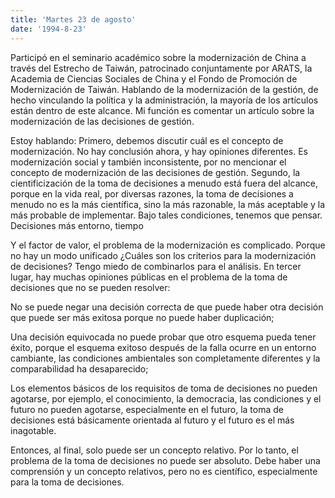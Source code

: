 ```yaml
---
title: 'Martes 23 de agosto'
date: '1994-8-23'
---
```


Participó en el seminario académico sobre la modernización de China a través del Estrecho de Taiwán, patrocinado conjuntamente por ARATS, la Academia de Ciencias Sociales de China y el Fondo de Promoción de Modernización de Taiwán. Hablando de la modernización de la gestión, de hecho vinculando la política y la administración, la mayoría de los artículos están dentro de este alcance. Mi función es comentar un artículo sobre la modernización de las decisiones de gestión.

Estoy hablando: Primero, debemos discutir cuál es el concepto de modernización. No hay conclusión ahora, y hay opiniones diferentes. Es modernización social y también inconsistente, por no mencionar el concepto de modernización de las decisiones de gestión. Segundo, la cientificización de la toma de decisiones a menudo está fuera del alcance, porque en la vida real, por diversas razones, la toma de decisiones a menudo no es la más científica, sino la más razonable, la más aceptable y la más probable de implementar. Bajo tales condiciones, tenemos que pensar. Decisiones más entorno, tiempo

Y el factor de valor, el problema de la modernización es complicado. Porque no hay un modo unificado ¿Cuáles son los criterios para la modernización de decisiones? Tengo miedo de combinarlos para el análisis. En tercer lugar, hay muchas opiniones públicas en el problema de la toma de decisiones que no se pueden resolver:

No se puede negar una decisión correcta de que puede haber otra decisión que puede ser más exitosa porque no puede haber duplicación;

Una decisión equivocada no puede probar que otro esquema pueda tener éxito, porque el esquema exitoso después de la falla ocurre en un entorno cambiante, las condiciones ambientales son completamente diferentes y la comparabilidad ha desaparecido;

Los elementos básicos de los requisitos de toma de decisiones no pueden agotarse, por ejemplo, el conocimiento, la democracia, las condiciones y el futuro no pueden agotarse, especialmente en el futuro, la toma de decisiones está básicamente orientada al futuro y el futuro es el más inagotable.

Entonces, al final, solo puede ser un concepto relativo. Por lo tanto, el problema de la toma de decisiones no puede ser absoluto. Debe haber una comprensión y un concepto relativos, pero no es científico, especialmente para la toma de decisiones.

